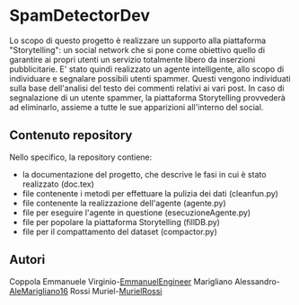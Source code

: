 # SpamDetectorDev
Lo scopo di questo progetto è realizzare un supporto alla piattaforma "Storytelling": un social network che
si pone come obiettivo quello di garantire ai propri utenti un servizio totalmente libero da inserzioni pubblicitarie.
E' stato quindi realizzato un agente intelligente, allo scopo di individuare e segnalare possibili utenti spammer.
Questi vengono individuati sulla base dell'analisi del testo dei commenti relativi ai vari post. 
In caso di segnalazione di un utente spammer, la piattaforma Storytelling provvederà ad eliminarlo, assieme
a tutte le sue apparizioni all'interno del social.


## Contenuto repository
Nello specifico, la repository contiene:
- la documentazione del progetto, che descrive le fasi in cui è stato realizzato (doc.tex)
- file contenente i metodi per effettuare la pulizia dei dati (cleanfun.py)
- file contenente la realizzazione dell'agente (agente.py)
- file per eseguire l'agente in questione (esecuzioneAgente.py)
- file per popolare la piattaforma Storytelling (fillDB.py)
- file per il compattamento del dataset (compactor.py)

## Autori
Coppola Emmanuele Virginio-[EmmanuelEngineer](https://github.com/EmmanuelEngineer)
Marigliano Alessandro-[AleMarigliano16](https://github.com/AleMarigliano16)
Rossi Muriel-[MurielRossi](https://github.com/MurielRossi)

